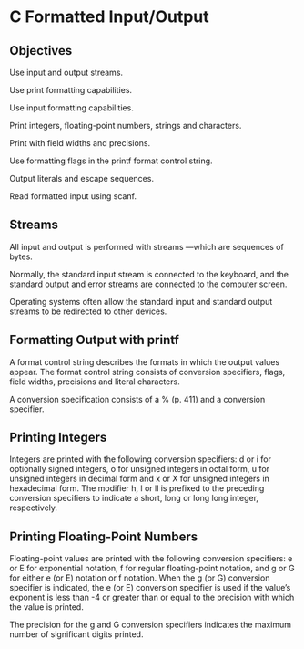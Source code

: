# C Formatted Input/Output

## Objectives

Use input and output streams. 

Use print formatting capabilities. 

Use input formatting capabilities. 

Print integers, floating-point numbers, strings and characters. 

Print with field widths and precisions. 

Use formatting flags in the printf format control string. 

Output literals and escape sequences.

Read formatted input using scanf.

## Streams

All input and output is performed with streams —which are sequences of bytes. 

Normally, the standard input stream is connected to the keyboard, and the standard output and error streams are connected to the computer screen.

Operating systems often allow the standard input and standard output streams to be redirected to other devices.

## Formatting Output with printf

A format control string describes the formats in which the output values appear. The format control string consists of conversion specifiers, flags, field widths, precisions and literal characters.

A conversion specification consists of a % (p. 411) and a conversion specifier.

## Printing Integers

Integers are printed with the following conversion specifiers: d or i for optionally signed integers, o for unsigned integers in octal form, u for unsigned integers in decimal form and x or X for unsigned integers in hexadecimal form. The modifier h, l or ll is prefixed to the preceding conversion specifiers to indicate a short, long or long long integer, respectively.

## Printing Floating-Point Numbers

Floating-point values are printed with the following conversion specifiers: e or E for exponential notation, f for regular floating-point notation, and g or G for either e (or E) notation or f notation. When the g (or G) conversion specifier is indicated, the e (or E) conversion specifier is used if the value’s exponent is less than -4 or greater than or equal to the precision with which the value is printed.

The precision for the g and G conversion specifiers indicates the maximum number of significant digits printed.

